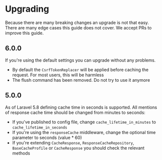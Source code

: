 # Upgrading

Because there are many breaking changes an upgrade is not that easy. There are many edge cases this guide does not cover. We accept PRs to improve this guide.

## 6.0.0

If you're using the default settings you can upgrade without any problems.

- By default the `CsrfTokenReplacer` will be applied before caching the request. For most users, this will be harmless
- The flush command has been removed. Do not try to use it anymore

## 5.0.0

As of Laravel 5.8 defining cache time in seconds is supported. All mentions of response cache time should be changed from minutes to seconds:

- If you've published to config file, change `cache_lifetime_in_minutes` to `cache_lifetime_in_seconds`
- If you're using the `responseCache` middleware, change the optional time parameter to seconds (value * 60)
- If you're extending `CacheResponse`, `ResponseCacheRepository`, `BaseCacheProfile` or `CacheResponse` you should check the relevant methods
